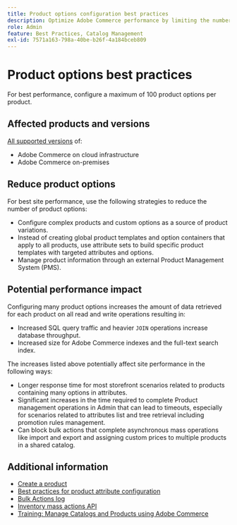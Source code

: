 ```yaml
---
title: Product options configuration best practices
description: Optimize Adobe Commerce performance by limiting the number of product options.
role: Admin
feature: Best Practices, Catalog Management
exl-id: 7571a163-798a-40be-b26f-4a184bceb809
---
```

# Product options best practices

For best performance, configure a maximum of 100 product options per product.

## Affected products and versions

[All supported versions](../../../release/versions.md) of:

- Adobe Commerce on cloud infrastructure
- Adobe Commerce on-premises

## Reduce product options

For best site performance, use the following strategies to reduce the number of product options:

- Configure complex products and custom options as a source of product variations.
- Instead of creating global product templates and option containers that apply to all products, use attribute sets to build specific product templates with targeted attributes and options.
- Manage product information through an external Product Management System (PMS).

## Potential performance impact

Configuring many product options increases the amount of data retrieved for each product on all read and write operations resulting in:

- Increased SQL query traffic and heavier `JOIN` operations increase database throughput.
- Increased size for Adobe Commerce indexes and the full-text search index.

The increases listed above potentially affect site performance in the following ways:

- Longer response time for most storefront scenarios related to products containing many options in attributes.
- Significant increases in the time required to complete Product management operations in Admin that can lead to timeouts, especially for scenarios related to attributes list and tree retrieval including promotion rules management.
- Can block bulk actions that complete asynchronous mass operations like import and export and assigning custom prices to multiple products in a shared catalog.

## Additional information

- [Create a product](https://experienceleague.adobe.com/docs/commerce-admin/catalog/products/product-create.html)
- [Best practices for product attribute configuration](product-attributes-and-options.md)
- [Bulk Actions log](https://docs.magento.com/user-guide/system/action-log-bulk-actions.html)
- [Inventory mass actions API](https://developer.adobe.com/commerce/webapi/rest/inventory/bulk-inventory/)
- [Training: Manage Catalogs and Products using Adobe Commerce](https://learning.adobe.com/catalog/adobe_commerce/cours000000000098643.html)
